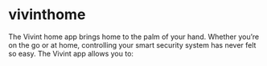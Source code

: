 # vivinthome
The Vivint home app brings home to the palm of your hand. Whether you’re on the go or at home, controlling your smart security system has never felt so easy. The Vivint app allows you to:
